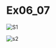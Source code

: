 # Ex06_07

![S1](https://user-images.githubusercontent.com/22339836/86633610-27802100-bfd1-11ea-8df1-303100293483.JPG)


![s2](https://user-images.githubusercontent.com/22339836/86633626-2cdd6b80-bfd1-11ea-81eb-ae53ed082631.JPG)
